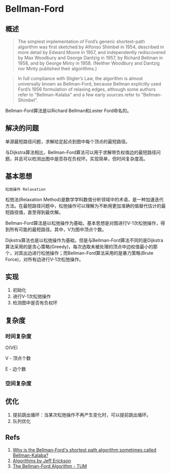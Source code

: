 # Bellman-Ford

## 概述

> The simplest implementation of Ford’s generic shortest-path algorithm was first sketched by Alfonso Shimbel in 1954, described in more detail by Edward Moore in 1957, and independently rediscovered by Max Woodbury and George Dantzig in 1957, by Richard Bellman in 1958, and by George Minty in 1958. (Neither Woodbury and Dantzig nor Minty published their algorithms.)

> In full compliance with Stigler’s Law, the algorithm is almost universally known as Bellman-Ford, because Bellman explicitly used Ford’s 1956 formulation of relaxing edges, although some authors refer to "Bellman-Kalaba" and a few early sources refer to "Bellman-Shimbel".

Bellman-Ford算法是以Richard Bellman和Lester Ford命名的。

## 解决的问题

单源最短路径问题，求解给定起点到图中每个顶点的最短路径。

与Dijkstra算法相比，Bellman-Ford算法可以用于求解带负权值边的最短路径问题，并且可以检测出图中是否存在负权环。实现简单，但时间复杂度高。

## 基本思想

`松弛操作 Relaxation`

松弛法(Relaxation Method)是数学学科数值分析领域中的术语，是一种加速迭代方法。在最短路径问题中，松弛操作可以理解为不断用更加准确的值替代估计的最短路径值，直至得到最优解。

Bellman-Ford算法是以松弛操作为基础，基本思想是对图进行V-1次松弛操作，得到所有可能的最短路径。其中，V为图中顶点个数。

Dijkstra算法也是以松弛操作为基础，但是与Bellman-Ford算法不同的是Dijkstra算法采用的是贪心策略(Greedy)，每次选取未被处理的顶点中边权值最小的那个，对其出边进行松弛操作；而Bellman-Ford算法采用的是暴力策略(Brute Force)，对所有边进行V-1次松弛操作。

## 实现

1. 初始化
2. 进行V-1次松弛操作
3. 检测图中是否有负权环

## 复杂度

### 时间复杂度

O(VE)

V - 顶点个数

E - 边个数

### 空间复杂度

## 优化

1. 提前跳出循环：当某次松弛操作不再产生变化时，可以提前跳出循环。
2. 队列优化

## Refs

1. [Why is the Bellman-Ford's shortest path algorithm sometimes called Bellman-Kalaba?](https://or.stackexchange.com/questions/6476/why-is-the-bellman-fords-shortest-path-algorithm-sometimes-called-bellman-kalab)
2. [Algorithms by Jeff Erickson](https://jeffe.cs.illinois.edu/teaching/algorithms/book/Algorithms-JeffE.pdf)
3. [The Bellman-Ford Algorithm - TUM](https://algorithms.discrete.ma.tum.de/graph-algorithms/spp-bellman-ford/index_en.html)